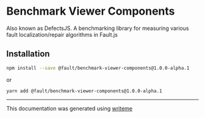 # Benchmark Viewer Components

Also known as DefectsJS. A benchmarking library for measuring various fault localization/repair algorithms in Fault.js

## Installation

```bash
npm install --save @fault/benchmark-viewer-components@1.0.0-alpha.1
```
or
```bash
yarn add @fault/benchmark-viewer-components@1.0.0-alpha.1
```

---
This documentation was generated using [writeme](https://www.npmjs.com/package/@writeme/core)

